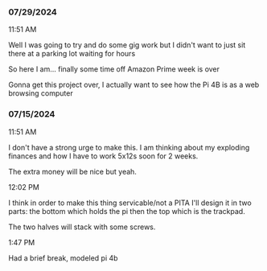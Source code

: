 ### 07/29/2024

11:51 AM

Well I was going to try and do some gig work but I didn't want to just sit there at a parking lot waiting for hours

So here I am... finally some time off Amazon Prime week is over

Gonna get this project over, I actually want to see how the Pi 4B is as a web browsing computer

### 07/15/2024

11:51 AM

I don't have a strong urge to make this. I am thinking about my exploding finances and how I have to work 5x12s soon for 2 weeks.

The extra money will be nice but yeah.

12:02 PM

I think in order to make this thing servicable/not a PITA I'll design it in two parts: the bottom which holds the pi then the top which is the trackpad.

The two halves will stack with some screws.

1:47 PM

Had a brief break, modeled pi 4b
